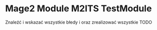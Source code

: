# Mage2 Module M2ITS TestModule

Znaleźć i wskazać wszystkie błedy i oraz zrealizować wszystkie TODO